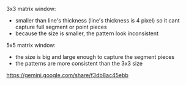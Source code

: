 
3x3 matrix window:
- smaller than line's thickness (line's thickness is 4 pixel) so it cant capture full segment or point pieces
- because the size is smaller, the pattern look inconsistent

5x5 matrix window:
- the size is big and large enough to capture the segment pieces
- the patterns are more consistent than the 3x3 size

https://gemini.google.com/share/f3db8ac45ebb